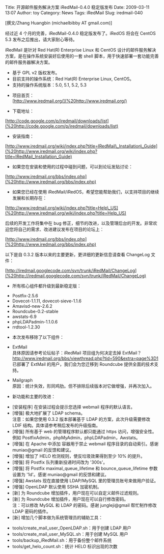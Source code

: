Title: 开源邮件服务解决方案 iRedMail-0.4.0 稳定版发布
Date: 2009-03-11 13:07
Author: toy
Category: News
Tags: iRedMail
Slug: iredmail-040

[撰文/Zhang Huangbin (michaelbibby AT gmail.com)]

经过近 4 个月的完善，iRedMail-0.4.0 稳定版发布了。iRedOS 将会在 CentOS
5.3 发布之后推出，请大家耐心等待。

iRedMail 是针对 Red Hat(R) Enterprise Linux 和 CentOS
设计的邮件服务解决方案，是在操作系统安装好后使用的一套 shell
脚本，用于快速部署一套功能完善的邮件服务器解决方案。

- 基于 GPL v2 版权发布。  
- 目前支持的操作系统：Red Hat(R) Enterprise Linux, CentOS。  
- 支持的操作系统版本：5.0, 5.1, 5.2, 5.3

* 项目首页：  
[http://www.iredmail.org/](%20http://www.iredmail.org/)

* 下载地址：  

[http://code.google.com/p/iredmail/downloads/list](%20http://code.google.com/p/iredmail/downloads/list)

* 安装指南：  

[http://www.iredmail.org/wiki/index.php?title=IRedMail\_Installation\_Guide](%20http://www.iredmail.org/wiki/index.php?title=IRedMail_Installation_Guide)

* 如果您在安装和使用的过程中碰到问题，可以到论坛发贴讨论：  

[http://www.iredmail.org/bbs/index.php](%20http://www.iredmail.org/bbs/index.php)

* 如果您已经在使用
iRedMail/iRedOS，希望您能帮助我们，以支持项目的继续发展和长期存在：  

[http://www.iredmail.org/wiki/index.php?title=Help\_US](%20http://www.iredmail.org/wiki/index.php?title=Help_US)

后续的开发工作将集中在 bug
修正，细节的改进，以及管理后台的开发。非常欢迎您将自己的需求、改进建议发布在项目的论坛上：  

[http://www.iredmail.org/bbs/index.php](%20http://www.iredmail.org/bbs/index.php)

以下是自 0.3.2 版本以来的主要更新，更详细的更新信息请查看 ChangeLog
文件：  

[http://iredmail.googlecode.com/svn/trunk/iRedMail/ChangeLog](%20http://iredmail.googlecode.com/svn/trunk/iRedMail/ChangeLog)

* 所有核心组件都升级到最新稳定版：

- Postfix-2.5.6  
- Dovecot-1.1.11, dovecot-sieve-1.1.6  
- Amavisd-new-2.6.2  
- Roundcube-0.2-stable  
- awstats-6.9  
- phpLDAPadmin-1.1.0.6  
- rrdtool-1.2.30

* 本次发布移除了以下组件：

- ExtMail  
具体原因请参考论坛帖子：iRedMail 项目组为何决定去掉 ExtMail？  
<http://www.iredmail.org/bbs/viewthread.php?tid=590&extra=page%3D1>  
已部署了 ExtMail 的用户，我们会为您迁移到 Roundcube
提供全面的技术支持。

- Mailgraph  
原因：统计失效，形同鸡肋。但不排除后续版本对它做增强，并再次加入。

* 新功能和主要的改进：

- [安装程序] 在安装过程会提示您选择 webmail 程序的默认语言。  
- [增强] 极大地扩展了 LDAP schema。  
注意：如果您使用 0.3.2 版本部署基于 LDAP 的方案，此次升级需要修改 LDIF
结构。具体请参考稍后发布的升级指南。  
- [增强] 所有基于 web 的管理程序默认都只能通过 https
访问，增强安全性。例如
PostfixAdmin，phpMyAdmin，phpLDAPadmin，Awstats。  
- [增强] 在 Apache 中添加 容器用于禁止 webmail 程序目录的自动索引。感谢
muniao@gmail 的反馈和建议。  
- [增强] 增加了 HELO 检测规则，使反垃圾效果得到至少 10% 的提升。  
- [增强] 将 Postfix 队列重新投递时间改为 '300s'。  
- [增强] 将 Postfix maximal\_queue\_lifetime 和 bounce\_queue\_lifetime
参数设置为 '1d'。感谢 muniao@gmail 的反馈和建议。  
- [增强] Awstats 现在直接使用 LDAP/MySQL 里的管理员账号来做用户验证。  
- [增强] OpenLDAP 默认使用 SSHA 加密机制。  
- [新] 为 Roundcube 增加插件，用户现在可以自定义邮件过滤规则。  
- [新] 为 Roundcube 增加插件，用户现在可以自行修改密码。  
注：可以修改 MySQL 和 LDAP 的密码。感谢 jungleji@gmail 帮忙制作修改
LDAP 密码的插件。  
- [新] 增加几个脚本做为系统管理员的辅助工具：  
+ tools/create\_mail\_user\_OpenLDAP.sh：用于创建 LDAP 用户  
+ tools/create\_mail\_user\_MySQL.sh：用于创建 MySQL 用户  
+ tools/backup\_iRedMail.sh：用于备份整个邮件系统  
+ tools/get\_helo\_count.sh：统计 HELO 标识出现的次数
